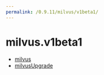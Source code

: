 ```yaml
---
permalink: /0.9.11/milvus/v1beta1/
---
```


# milvus.v1beta1



* [milvus](milvus.md)
* [milvusUpgrade](milvusUpgrade.md)